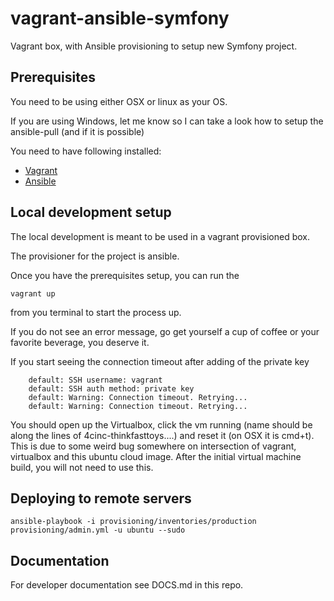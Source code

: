 vagrant-ansible-symfony
=======================

Vagrant box, with Ansible provisioning to setup new Symfony project.

## Prerequisites

You need to be using either OSX or linux as your OS.

If you are using Windows, let me know so I can take a look how to setup the ansible-pull (and if it is possible)

You need to have following installed:
- [Vagrant]
- [Ansible]

## Local development setup

The local development is meant to be used in a vagrant provisioned box.

The provisioner for the project is ansible.

Once you have the prerequisites setup, you can run the
```
vagrant up
```

from you terminal to start the process up.

If you do not see an error message, go get yourself a cup of coffee or your favorite beverage,
you deserve it.

If you start seeing the connection timeout after adding of the private key
```
    default: SSH username: vagrant
    default: SSH auth method: private key
    default: Warning: Connection timeout. Retrying...
    default: Warning: Connection timeout. Retrying...
```
You should open up the Virtualbox, click the vm running (name should be along the lines of 4cinc-thinkfasttoys....)
and reset it (on OSX it is cmd+t). This is due to some weird bug somewhere on intersection of vagrant, virtualbox and
this ubuntu cloud image.
After the initial virtual machine build, you will not need to use this.

## Deploying to remote servers

```
ansible-playbook -i provisioning/inventories/production provisioning/admin.yml -u ubuntu --sudo
```

[Vagrant]: http://www.vagrantup.com/downloads.html
[Ansible]: http://docs.ansible.com/intro_installation.html

## Documentation

For developer documentation see DOCS.md in this repo.
